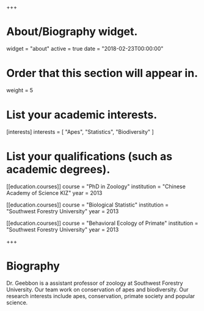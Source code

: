 +++
# About/Biography widget.
widget = "about"
active = true
date = "2018-02-23T00:00:00"

# Order that this section will appear in.
weight = 5

# List your academic interests.
[interests]
  interests = [
    "Apes",
    "Statistics",
    "Biodiversity"
  ]

# List your qualifications (such as academic degrees).
[[education.courses]]
  course = "PhD in Zoology"
  institution = "Chinese Academy of Science KIZ"
  year = 2013

[[education.courses]]
  course = "Biological Statistic"
  institution = "Southwest Forestry University"
  year = 2013
  
[[education.courses]]
  course = "Behavioral Ecology of Primate"
  institution = "Southwest Forestry University"
  year = 2013
 
+++

# Biography

Dr. Geebbon is a assistant professor of zoology at Southwest Forestry University. Our team work on conservation of apes and biodiversity. Our research interests include apes, conservation, primate society and popular science. 